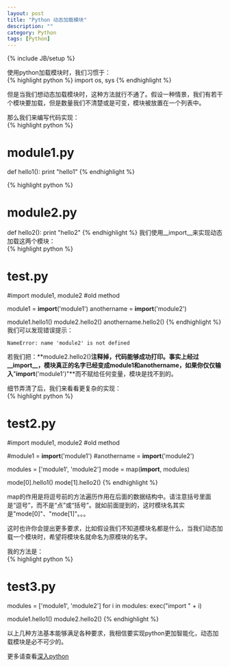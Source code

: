 ```yaml
---
layout: post
title: "Python 动态加载模块"
description: ""
category: Python
tags: [Python]
---
```

{% include JB/setup %}

使用python加载模块时，我们习惯于：  
{% highlight python %}
import os, sys
{% endhighlight %}

但是当我们想动态加载模块时，这种方法就行不通了。假设一种情景，我们有若干个模块要加载，但是数量我们不清楚或是可变，模块被放置在一个列表中。

那么我们来编写代码实现：  
{% highlight python %}
# module1.py
def hello1():
     print "hello1"
{% endhighlight %}

{% highlight python %}
# module2.py
def hello2():
     print "hello2"
{% endhighlight %}
我们使用__import__来实现动态加载这两个模块：  
{% highlight python %}
# test.py
#import module1, module2 #old method

module1 = __import__('module1')
anothername = __import__('module2')

module1.hello1()
module2.hello2()
anothername.hello2()
{% endhighlight %}
我们可以发现错误提示：   

    NameError: name 'module2' is not defined   

若我们把：**module2.hello2()**注释掉，代码能够成功打印。事实上经过__import__，模块真正的名字已经变成module1和anothername，如果你仅仅输入**"__import__('module1')"**而不赋给任何变量，模块是找不到的。  


细节弄清了后，我们来看看更复杂的实现：  
{% highlight python %}
# test2.py
#import module1, module2 #old method

#module1 = __import__('module1')
#anothername = __import__('module2')

modules = ['module1', 'module2']
mode = map(__import__, modules)

mode[0].hello1()
mode[1].hello2()
{% endhighlight %}

map的作用是将逗号前的方法遍历作用在后面的数据结构中。请注意括号里面是“逗号”，而不是“点”或“括号”。就如前面提到的，这时模块名其实是"mode[0]"、"mode[1]"。。。

这时也许你会提出更多要求，比如假设我们不知道模块名都是什么，当我们动态加载一个模块时，希望将模块名就命名为原模块的名字。

我的方法是：  
{% highlight python %}
# test3.py

modules = ['module1', 'module2']
for i in modules:
     exec("import " + i)

module1.hello1()
module2.hello2()
{% endhighlight %}

以上几种方法基本能够满足各种要求，我相信要实现python更加智能化，动态加载模块是必不可少的。

更多请查看[深入python](http://woodpecker.org.cn/diveintopython/functional_programming/dynamic_import.html)
